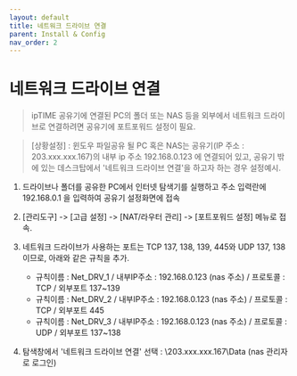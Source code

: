 ```yaml
---
layout: default
title: 네트워크 드라이브 연결
parent: Install & Config
nav_order: 2
---
```


# 네트워크 드라이브 연결

>ipTIME 공유기에 연결된 PC의 폴더 또는 NAS 등을 외부에서 네트워크 드라이브로 연결하려면 공유기에 포트포워드 설정이 필요.

>[상황설정] : 윈도우 파일공유 될 PC 혹은 NAS는 공유기(IP 주소 : 203.xxx.xxx.167)의 내부 ip 주소 192.168.0.123 에 연결되어 있고,  공유기 밖에 있는 데스크탑에서 '네트워크 드라이브 연결'을 하고자 하는 경우 설정예시.

1. 드라이브나 폴더를 공유한 PC에서 인터넷 탐색기를 실행하고 주소 입력란에 192.168.0.1 을 입력하여 공유기 설정화면에 접속

2. [관리도구] -> [고급 설정] -> [NAT/라우터 관리] -> [포트포워드 설정] 메뉴로 접속.

3. 네트워크 드라이브가 사용하는 포트는 TCP 137, 138, 139, 445와 UDP 137, 138 이므로, 아래와 같은 규칙을 추가.

	- 규칙이름 :  Net_DRV_1 / 내부IP주소 : 192.168.0.123 (nas 주소) / 프로토콜 : TCP / 외부포트 137~139
	- 규칙이름 :  Net_DRV_2 / 내부IP주소 : 192.168.0.123 (nas 주소) / 프로토콜 : TCP / 외부포트 445
	- 규칙이름 :  Net_DRV_3 / 내부IP주소 : 192.168.0.123 (nas 주소) / 프로토콜 : UDP / 외부포트 137~138

4. 탐색창에서 '네트워크 드라이브 연결' 선택 : \\203.xxx.xxx.167\Data (nas 관리자로 로그인)
